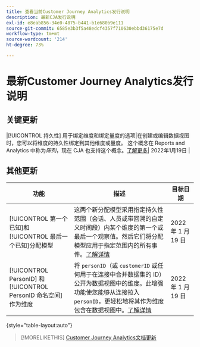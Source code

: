 ```yaml
---
title: 查看当前Customer Journey Analytics发行说明
description: 最新CJA发行说明
exl-id: e8eab856-34e0-4875-b441-b1e680b9e111
source-git-commit: 6585e3b3f5a48edcf4357f710630ebbd36175e7d
workflow-type: tm+mt
source-wordcount: '214'
ht-degree: 73%

---
```


# 最新Customer Journey Analytics发行说明

## 关键更新

|[!UICONTROL 持久性] 用于绑定维度和绑定量度的选项|在创建或编辑数据视图时，您可以将维度的持久性绑定到其他维度或量度。 这个概念在 Reports and Analytics 中称为&#x200B;_陈列_，现在 CJA 也支持这个概念。[了解更多](https://experienceleague.adobe.com/docs/analytics-platform/using/cja-dataviews/component-settings/persistence.html#binding-dimension)| 2022年1月19日 |

## 其他更新

| 功能 | 描述 | 目标日期 |
| ----------- | ---------- | ----- |
| [!UICONTROL 第一个已知]和[!UICONTROL 最后一个已知]分配模型 | 这两个新分配模型采用指定持久性范围（会话、人员或带回溯的自定义时间段）内某个维度的第一个或最后一个观察值。然后它们将分配模型应用于指定范围内的所有事件。[了解详情](https://experienceleague.adobe.com/docs/analytics-platform/using/cja-dataviews/component-settings/persistence.html#allocation-settings) | 2022 年 1 月 19 日 |
| [!UICONTROL PersonID] 和 [!UICONTROL PersonID 命名空间]作为维度 | 将 `personID`（或 `customerID` 或任何用于在连接中合并数据集的 ID）公开为数据视图中的维度。此增强功能使您能够从连接拉入 `personID`，更轻松地将其作为维度包含在数据视图中。[了解详情](https://experienceleague.adobe.com/docs/analytics-platform/using/cja-dataviews/component-reference.html?lang=en#optional-standard-components) | 2022 年 1 月 19 日 |

{style=&quot;table-layout:auto&quot;}

>[!MORELIKETHIS]
>[Customer Journey Analytics文档更新](/help/doc-changes.md)
